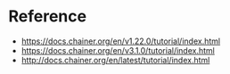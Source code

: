 # Reference
* https://docs.chainer.org/en/v1.22.0/tutorial/index.html
* https://docs.chainer.org/en/v3.1.0/tutorial/index.html
* http://docs.chainer.org/en/latest/tutorial/index.html
